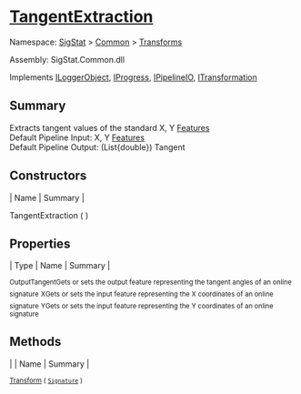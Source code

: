 # [TangentExtraction](./TangentExtraction.md)

Namespace: [SigStat]() > [Common](./../README.md) > [Transforms](./README.md)

Assembly: SigStat.Common.dll

Implements [ILoggerObject](./../ILoggerObject.md), [IProgress](./../Helpers/IProgress.md), [IPipelineIO](./../Pipeline/IPipelineIO.md), [ITransformation](./../ITransformation.md)

## Summary
Extracts tangent values of the standard X, Y [Features](https://github.com/hargitomi97/sigstat/blob/master/docs/md/SigStat/Common/Features.md)<br>Default Pipeline Input: X, Y [Features](https://github.com/hargitomi97/sigstat/blob/master/docs/md/SigStat/Common/Features.md)<br>Default Pipeline Output: (List{double})  Tangent

## Constructors

| Name | Summary | 

TangentExtraction (  )<sub></sub>


## Properties

| Type | Name | Summary | 

<sub>OutputTangent</sub><sub>Gets or sets the output feature representing the tangent angles of an online signature</sub>
<sub>X</sub><sub>Gets or sets the input feature representing the X coordinates of an online signature</sub>
<sub>Y</sub><sub>Gets or sets the input feature representing the Y coordinates of an online signature</sub>


## Methods

|  | Name | Summary | 

<sub>[Transform](./Methods/TangentExtraction-100663596.md) ( [`Signature`](./../Signature.md) )</sub><sub></sub>


